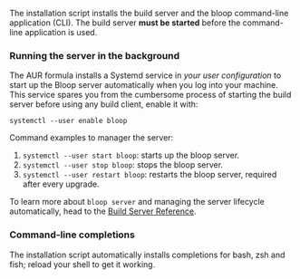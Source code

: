 The installation script installs the build server and the bloop command-line
application (CLI). The build server **must be started** before the
command-line application is used.

### Running the server in the background

The AUR formula installs a Systemd service in *your user configuration* to
start up the Bloop server automatically when you log into your machine. This
service spares you from the cumbersome process of starting the build server
before using any build client, enable it with:

```
systemctl --user enable bloop
```

Command examples to manager the server:

1. `systemctl --user start bloop`: starts up the bloop server.
1. `systemctl --user stop bloop`: stops the bloop server.
1. `systemctl --user restart bloop`: restarts the bloop server, required after every upgrade.

To learn more about `bloop server` and managing the server lifecycle
automatically, head to the [Build Server Reference](docs/server-reference).

### Command-line completions

The installation script automatically installs completions for bash, zsh and
fish; reload your shell to get it working.
